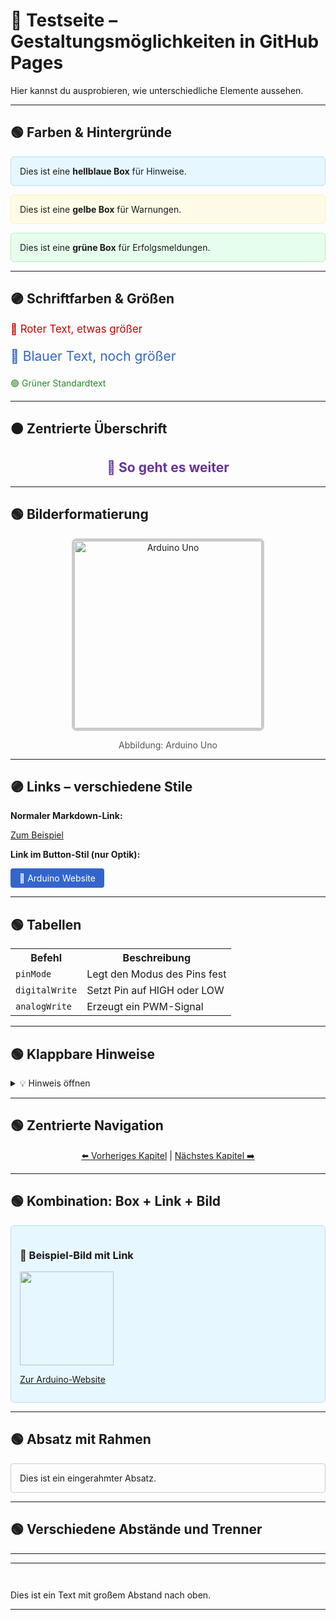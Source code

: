 # 🎨 Testseite – Gestaltungsmöglichkeiten in GitHub Pages

Hier kannst du ausprobieren, wie unterschiedliche Elemente aussehen.

---

## 🟢 Farben & Hintergründe

<div style="background:#e6f7ff; padding:1em; border:1px solid #b3e0ff; border-radius:6px;">
Dies ist eine <strong>hellblaue Box</strong> für Hinweise.
</div>

<div style="background:#fffbe6; padding:1em; border:1px solid #fff2b3; border-radius:6px; margin-top:1em;">
Dies ist eine <strong>gelbe Box</strong> für Warnungen.
</div>

<div style="background:#e6ffed; padding:1em; border:1px solid #b3f0c4; border-radius:6px; margin-top:1em;">
Dies ist eine <strong>grüne Box</strong> für Erfolgsmeldungen.
</div>

---

## 🟣 Schriftfarben & Größen

<p style="color:#cc0000; font-size:1.2em;">
🔴 Roter Text, etwas größer
</p>

<p style="color:#3366cc; font-size:1.5em;">
🔵 Blauer Text, noch größer
</p>

<p style="color:#228B22;">
🟢 Grüner Standardtext
</p>

---

## 🟠 Zentrierte Überschrift

<h2 style="text-align:center; color:#663399;">
🎯 So geht es weiter
</h2>

---

## 🟢 Bilderformatierung

<p align="center">
  <img src="https://upload.wikimedia.org/wikipedia/commons/thumb/4/4e/Arduino_Uno_-_R3.jpg/320px-Arduino_Uno_-_R3.jpg" width="300" style="border:4px solid #ccc; border-radius:8px;" alt="Arduino Uno">
</p>

<p style="text-align:center; color:#555;">
Abbildung: Arduino Uno
</p>

---

## 🟣 Links – verschiedene Stile

**Normaler Markdown-Link:**

[Zum Beispiel](https://www.arduino.cc)

**Link im Button-Stil (nur Optik):**

<p>
  <a href="https://www.arduino.cc" style="
     display:inline-block;
     background:#3366cc;
     color:white;
     padding:0.5em 1em;
     border-radius:4px;
     text-decoration:none;">
     🔗 Arduino Website
  </a>
</p>

---

## 🟢 Tabellen

<table>
  <tr>
    <th>Befehl</th>
    <th>Beschreibung</th>
  </tr>
  <tr>
    <td><code>pinMode</code></td>
    <td>Legt den Modus des Pins fest</td>
  </tr>
  <tr>
    <td><code>digitalWrite</code></td>
    <td>Setzt Pin auf HIGH oder LOW</td>
  </tr>
  <tr>
    <td><code>analogWrite</code></td>
    <td>Erzeugt ein PWM-Signal</td>
  </tr>
</table>

---

## 🟢 Klappbare Hinweise

<details>
<summary>💡 Hinweis öffnen</summary>
Dies ist ein versteckter Hinweistext.
</details>

---

## 🟢 Zentrierte Navigation

<p align="center">
  <a href="Grundlagen1">⬅️ Vorheriges Kapitel</a> |
  <a href="Grundlagen3">Nächstes Kapitel ➡️</a>
</p>

---

## 🟢 Kombination: Box + Link + Bild

<div style="background:#e6f7ff; border:1px solid #b3e0ff; padding:1em; border-radius:6px;">
  <h3>📸 Beispiel-Bild mit Link</h3>
  <p>
    <a href="https://www.arduino.cc">
      <img src="https://upload.wikimedia.org/wikipedia/commons/thumb/4/4e/Arduino_Uno_-_R3.jpg/320px-Arduino_Uno_-_R3.jpg" width="150">
    </a>
  </p>
  <p>
    <a href="https://www.arduino.cc">Zur Arduino-Website</a>
  </p>
</div>

---

## 🟢 Absatz mit Rahmen

<div style="border:1px solid #ccc; padding:1em; border-radius:4px;">
  Dies ist ein eingerahmter Absatz.
</div>

---

## 🟢 Verschiedene Abstände und Trenner

---

---

<p style="margin-top:3em;">
Dies ist ein Text mit großem Abstand nach oben.
</p>

---

